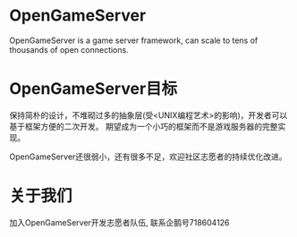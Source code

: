 
# OpenGameServer

OpenGameServer is a game server framework, can scale to tens of thousands of open connections. 


# OpenGameServer目标
保持简朴的设计，不堆砌过多的抽象层(受<UNIX编程艺术>的影响)，开发者可以基于框架方便的二次开发。
期望成为一个小巧的框架而不是游戏服务器的完整实现。

OpenGameServer还很弱小，还有很多不足，欢迎社区志愿者的持续优化改进。


# 关于我们
加入OpenGameServer开发志愿者队伍, 联系企鹅号718604126
